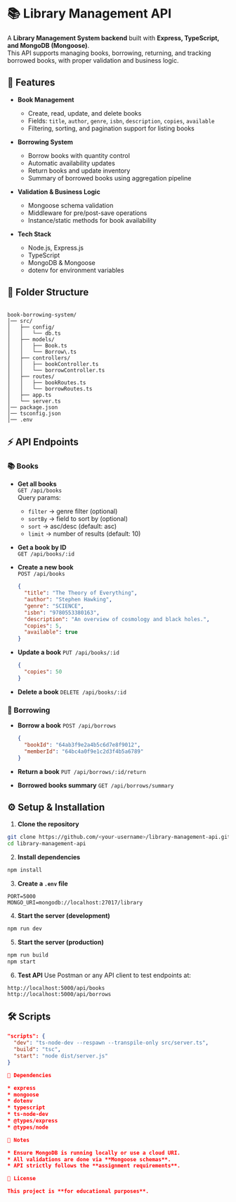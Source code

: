 # 📚 Library Management API

A **Library Management System backend** built with **Express, TypeScript, and MongoDB (Mongoose)**.  
This API supports managing books, borrowing, returning, and tracking borrowed books, with proper validation and business logic.

## 🔹 Features

- **Book Management**
  - Create, read, update, and delete books
  - Fields: `title`, `author`, `genre`, `isbn`, `description`, `copies`, `available`
  - Filtering, sorting, and pagination support for listing books

- **Borrowing System**
  - Borrow books with quantity control
  - Automatic availability updates
  - Return books and update inventory
  - Summary of borrowed books using aggregation pipeline

- **Validation & Business Logic**
  - Mongoose schema validation
  - Middleware for pre/post-save operations
  - Instance/static methods for book availability

- **Tech Stack**
  - Node.js, Express.js
  - TypeScript
  - MongoDB & Mongoose
  - dotenv for environment variables

## 📂 Folder Structure

```

book-borrowing-system/
│── src/
│   ├── config/
│   │   └── db.ts
│   ├── models/
│   │   ├── Book.ts
│   │   └── Borrow\.ts
│   ├── controllers/
│   │   ├── bookController.ts
│   │   └── borrowController.ts
│   ├── routes/
│   │   ├── bookRoutes.ts
│   │   └── borrowRoutes.ts
│   ├── app.ts
│   └── server.ts
│── package.json
│── tsconfig.json
│── .env

````

## ⚡ API Endpoints

### 📚 Books

- **Get all books**  
  `GET /api/books`  
  Query params:  
  - `filter` → genre filter (optional)  
  - `sortBy` → field to sort by (optional)  
  - `sort` → asc/desc (default: asc)  
  - `limit` → number of results (default: 10)  

- **Get a book by ID**  
  `GET /api/books/:id`  

- **Create a new book**  
  `POST /api/books`  
  ```json
  {
    "title": "The Theory of Everything",
    "author": "Stephen Hawking",
    "genre": "SCIENCE",
    "isbn": "9780553380163",
    "description": "An overview of cosmology and black holes.",
    "copies": 5,
    "available": true
  }
* **Update a book**
  `PUT /api/books/:id`

  ```json
  {
    "copies": 50
  } 

* **Delete a book**
  `DELETE /api/books/:id`

### 📖 Borrowing

* **Borrow a book**
  `POST /api/borrows`

  ```json
  {
    "bookId": "64ab3f9e2a4b5c6d7e8f9012",
    "memberId": "64bc4a0f9e1c2d3f4b5a6789"
  }
  ```

* **Return a book**
  `PUT /api/borrows/:id/return`

* **Borrowed books summary**
  `GET /api/borrows/summary`

## ⚙️ Setup & Installation

1. **Clone the repository**

```bash
git clone https://github.com/<your-username>/library-management-api.git
cd library-management-api
```

2. **Install dependencies**

```bash
npm install
```

3. **Create a `.env` file**

```env
PORT=5000
MONGO_URI=mongodb://localhost:27017/library
```

4. **Start the server (development)**

```bash
npm run dev
```

5. **Start the server (production)**

```bash
npm run build
npm start
```

6. **Test API**
   Use Postman or any API client to test endpoints at:

```
http://localhost:5000/api/books
http://localhost:5000/api/borrows
```

## 🛠 Scripts

```json
"scripts": {
  "dev": "ts-node-dev --respawn --transpile-only src/server.ts",
  "build": "tsc",
  "start": "node dist/server.js"
}

🔗 Dependencies

* express
* mongoose
* dotenv
* typescript
* ts-node-dev
* @types/express
* @types/node

📌 Notes

* Ensure MongoDB is running locally or use a cloud URI.
* All validations are done via **Mongoose schemas**.
* API strictly follows the **assignment requirements**.

📌 License

This project is **for educational purposes**.

